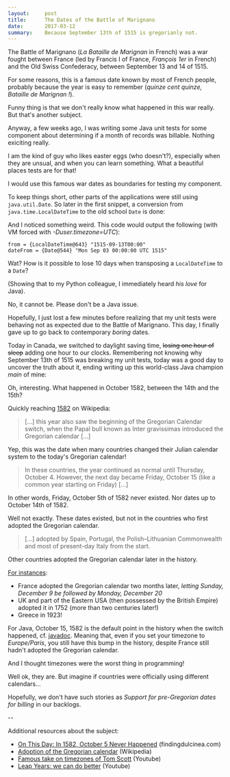 ```yaml
---
layout:     post
title:      The Dates of the Battle of Marignano
date:       2017-03-12
summary:    Because September 13th of 1515 is gregorianly not.
---
```


The Battle of Marignano (_La Bataille de Marignan_ in French) was a war fought between France (led by Francis I of France, _François 1er_ in French) and the Old Swiss Confederacy, between September 13 and 14 of 1515.

For some reasons, this is a famous date known by most of French people, probably because the year is easy to remember (_quinze cent quinze, Bataille de Marignan !_).

Funny thing is that we don't really know what happened in this war really. But that's another subject.

Anyway, a few weeks ago, I was writing some Java unit tests for some component about determining if a month of records was billable. Nothing exiciting really.

<script src="https://gist.github.com/pzn/d7842065f86c64a61462876bf66f8dd6.js"></script>

I am the kind of guy who likes easter eggs (who doesn't?), especially when they are unsual, and when you can learn something. What a beautiful places tests are for that!

I would use this famous war dates as boundaries for testing my component.

<script src="https://gist.github.com/pzn/ec601e3191f92995960fe90085a0af28.js"></script>

To keep things short, other parts of the applications were still using `java.util.Date`. So later in the first snippet, a conversion from `java.time.LocalDateTime` to the old school `Date` is done:

<script src="https://gist.github.com/pzn/2a9c6bdb6765faa49591fb7986ddda81.js"></script>

And I noticed something weird. This code would output the following (with VM forced with _-Duser.timezone=UTC_):

    from = {LocalDateTime@643} "1515-09-13T00:00"
    dateFrom = {Date@544} "Mon Sep 03 00:00:00 UTC 1515"

Wat? How is it possible to lose 10 days when transposing a `LocalDateTime` to a `Date`?

(Showing that to my Python colleague, I immediately heard _his love_ for Java).

No, it cannot be. Please don't be a Java issue.

Hopefully, I just lost a few minutes before realizing that my unit tests were behaving not as expected due to the Battle of Marignano. This day, I finally gave up to go back to contemporary _boring_ dates.

Today in Canada, we switched to daylight saving time, ~~losing one hour of sleep~~ adding one hour to our clocks. Remembering not knowing why September 13th of 1515 was breaking my unit tests, today was a good day to uncover the truth about it, ending writing up this world-class Java champion _main_ of mine:

<script src="https://gist.github.com/pzn/8da6d3efac1aab7b85361478c1774e38.js"></script>

Oh, interesting. What happened in October 1582, between the 14th and the 15th?

Quickly reaching [1582](https://en.wikipedia.org/wiki/1582) on Wikipedia:

> [...] this year also saw the beginning of the Gregorian Calendar switch, when the Papal bull known as Inter gravissimas introduced the Gregorian calendar [...]

Yep, this was the date when many countries changed their Julian calendar system to the today's Gregorian calendar!

> In these countries, the year continued as normal until Thursday, October 4. However, the next day became Friday, October 15 (like a common year starting on Friday) [...]

In other words, Friday, October 5th of 1582 never existed. Nor dates up to October 14th of 1582.

Well not exactly. These dates existed, but not in the countries who  first adopted the Gregorian calendar.

> [...] adopted by Spain, Portugal, the Polish–Lithuanian Commonwealth and most of present-day Italy from the start.

Other countries adopted the Gregorian calendar later in the history. 

[For instances](https://en.wikipedia.org/wiki/Adoption_of_the_Gregorian_calendar#Timeline):
- France adopted the Gregorian calendar two months later, _letting Sunday, December 9 be followed by Monday, December 20_
- UK and part of the Eastern USA (then possessed by the British Empire) adopted it in 1752 (more than two centuries later!)
- Greece in 1923!

For Java, October 15, 1582 is the default point in the history when the switch happened, cf. [javadoc](http://docs.oracle.com/javase/8/docs/api/java/util/GregorianCalendar.html#setGregorianChange-java.util.Date-). Meaning that, even if you set your timezone to _Europe/Paris_, you still have this bump in the history, despite France still hadn't adopted the Gregorian calendar.

And I thought timezones were the worst thing in programming!

Well ok, they are. But imagine if countries were officially using different calendars...

Hopefully, we don't have such stories as _Support for pre-Gregorian dates for billing_ in our backlogs.

--

Additional resources about the subject:

* [On This Day: In 1582, October 5 Never Happened](http://www.findingdulcinea.com/news/on-this-day/September-October-08/On-this-Day--In-1582--Oct--5-Did-Not-Exist-.html) (findingdulcinea.com)
* [Adoption of the Gregorian calendar](https://en.wikipedia.org/wiki/Adoption_of_the_Gregorian_calendar) (Wikipedia)
* [Famous take on timezones of Tom Scott](https://youtu.be/-5wpm-gesOY) (Youtube)
* [Leap Years: we can do better](https://youtu.be/qkt_wmRKYNQ) (Youtube)
